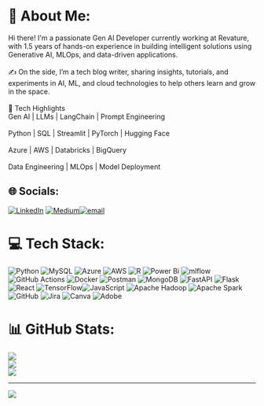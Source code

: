 # 💫 About Me:
Hi there! I'm a passionate Gen AI Developer currently working at Revature, with 1.5 years of hands-on experience in building intelligent solutions using Generative AI, MLOps, and data-driven applications.<br><br>✍️ On the side, I’m a tech blog writer, sharing insights, tutorials, and experiments in AI, ML, and cloud technologies to help others learn and grow in the space.<br><br>🚀 Tech Highlights<br>Gen AI | LLMs | LangChain | Prompt Engineering<br><br>Python | SQL | Streamlit | PyTorch | Hugging Face<br><br>Azure | AWS | Databricks | BigQuery<br><br>Data Engineering | MLOps | Model Deployment


## 🌐 Socials:
[![LinkedIn](https://img.shields.io/badge/LinkedIn-%230077B5.svg?logo=linkedin&logoColor=white)](https://www.linkedin.com/in/maesak-delbar-28dec01/) [![Medium](https://img.shields.io/badge/Medium-12100E?logo=medium&logoColor=white)](https://medium.com/@maesak.d)[![email](https://img.shields.io/badge/Email-D14836?logo=gmail&logoColor=white)](mailto:maesak.delbar@gmail.com) 

# 💻 Tech Stack:
![Python](https://img.shields.io/badge/python-3670A0?style=for-the-badge&logo=python&logoColor=ffdd54)  ![MySQL](https://img.shields.io/badge/mysql-4479A1.svg?style=for-the-badge&logo=mysql&logoColor=white) ![Azure](https://img.shields.io/badge/azure-%230072C6.svg?style=for-the-badge&logo=microsoftazure&logoColor=white)  ![AWS](https://img.shields.io/badge/AWS-%23FF9900.svg?style=for-the-badge&logo=amazon-aws&logoColor=white) ![R](https://img.shields.io/badge/r-%23276DC3.svg?style=for-the-badge&logo=r&logoColor=white) ![Power Bi](https://img.shields.io/badge/power_bi-F2C811?style=for-the-badge&logo=powerbi&logoColor=black)   ![mlflow](https://img.shields.io/badge/mlflow-%23d9ead3.svg?style=for-the-badge&logo=numpy&logoColor=blue)  ![GitHub Actions](https://img.shields.io/badge/github%20actions-%232671E5.svg?style=for-the-badge&logo=githubactions&logoColor=white) ![Docker](https://img.shields.io/badge/docker-%230db7ed.svg?style=for-the-badge&logo=docker&logoColor=white) ![Postman](https://img.shields.io/badge/Postman-FF6C37?style=for-the-badge&logo=postman&logoColor=white)  ![MongoDB](https://img.shields.io/badge/MongoDB-%234ea94b.svg?style=for-the-badge&logo=mongodb&logoColor=white)    ![FastAPI](https://img.shields.io/badge/FastAPI-005571?style=for-the-badge&logo=fastapi) ![Flask](https://img.shields.io/badge/flask-%23000.svg?style=for-the-badge&logo=flask&logoColor=white) ![React](https://img.shields.io/badge/react-%2320232a.svg?style=for-the-badge&logo=react&logoColor=%2361DAFB) ![TensorFlow](https://img.shields.io/badge/TensorFlow-%23FF6F00.svg?style=for-the-badge&logo=TensorFlow&logoColor=white)![JavaScript](https://img.shields.io/badge/javascript-%23323330.svg?style=for-the-badge&logo=javascript&logoColor=%23F7DF1E) ![Apache Hadoop](https://img.shields.io/badge/Apache%20Hadoop-66CCFF?style=for-the-badge&logo=apachehadoop&logoColor=black) ![Apache Spark](https://img.shields.io/badge/Apache%20Spark-FDEE21?style=for-the-badge&logo=apachespark&logoColor=black) ![GitHub](https://img.shields.io/badge/github-%23121011.svg?style=for-the-badge&logo=github&logoColor=white) ![Jira](https://img.shields.io/badge/jira-%230A0FFF.svg?style=for-the-badge&logo=jira&logoColor=white) ![Canva](https://img.shields.io/badge/Canva-%2300C4CC.svg?style=for-the-badge&logo=Canva&logoColor=white) ![Adobe](https://img.shields.io/badge/adobe-%23FF0000.svg?style=for-the-badge&logo=adobe&logoColor=white)
# 📊 GitHub Stats:
![](https://github-readme-stats.vercel.app/api?username=maesak&theme=dark&hide_border=false&include_all_commits=false&count_private=false)<br/>
![](https://nirzak-streak-stats.vercel.app/?user=maesak&theme=dark&hide_border=false)<br/>
![](https://github-readme-stats.vercel.app/api/top-langs/?username=maesak&theme=dark&hide_border=false&include_all_commits=false&count_private=false&layout=compact)

---
[![](https://visitcount.itsvg.in/api?id=maesak&icon=0&color=0)](https://visitcount.itsvg.in)

<!-- Proudly created with GPRM ( https://gprm.itsvg.in ) -->
